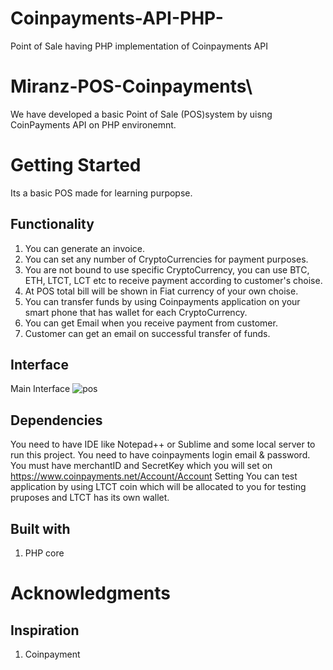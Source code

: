# Coinpayments-API-PHP-
Point of Sale having PHP implementation of  Coinpayments API
# Miranz-POS-Coinpayments\

We have developed a basic Point of Sale (POS)system by uisng CoinPayments API on PHP environemnt.

# Getting Started
Its a basic POS made for learning purpopse.

## Functionality

1. You can generate an invoice.
2. You can set any number of CryptoCurrencies for payment purposes.
3. You are not bound to use specific CryptoCurrency, you can use BTC, ETH, LTCT, LCT etc to receive payment according to customer's choise.
4. At POS total bill will be shown in Fiat currency of your own choise.
5. You can transfer funds  by using Coinpayments application on your smart phone that has wallet for each CryptoCurrency.
6. You can get Email when you receive payment from customer.  
7. Customer can get an email on successful transfer of funds.

## Interface
Main Interface
![pos](https://user-images.githubusercontent.com/30657768/30163306-ec704cce-93f1-11e7-8e37-7dec523b5807.png)


## Dependencies
You need to have IDE like Notepad++ or Sublime  and some local server to run this project.
You need to have coinpayments login email & password.
You must have merchantID and SecretKey which you will set on https://www.coinpayments.net/Account/Account Setting
You can test application by using LTCT coin which will be allocated to you for testing pruposes and LTCT has its own wallet.



## Built with
1. PHP core
 

# Acknowledgments
## Inspiration 
1. Coinpayment

